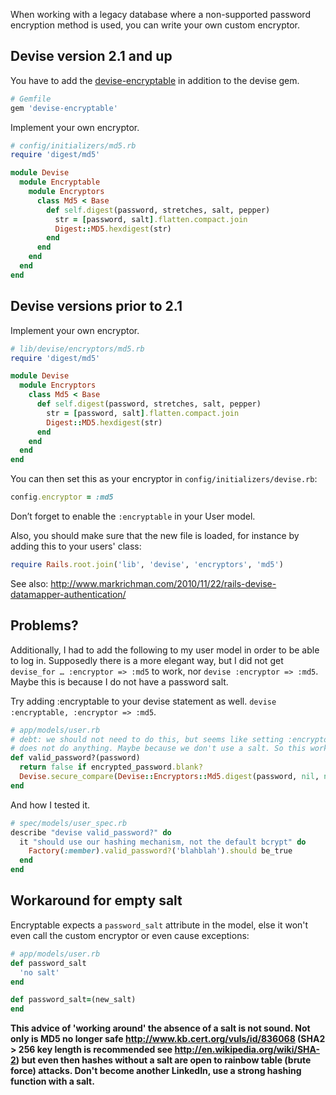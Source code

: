 When working with a legacy database where a non-supported password encryption method is used, you can write your own custom encryptor.

## Devise version 2.1 and up

You have to add the [devise-encryptable](https://github.com/plataformatec/devise-encryptable) in addition to the devise gem.

```ruby
# Gemfile
gem 'devise-encryptable'
```

Implement your own encryptor.

```ruby
# config/initializers/md5.rb
require 'digest/md5'

module Devise
  module Encryptable
    module Encryptors
      class Md5 < Base
        def self.digest(password, stretches, salt, pepper)
          str = [password, salt].flatten.compact.join
          Digest::MD5.hexdigest(str)
        end
      end
    end
  end
end
```

## Devise versions prior to 2.1

Implement your own encryptor.

```ruby
# lib/devise/encryptors/md5.rb
require 'digest/md5'

module Devise
  module Encryptors
    class Md5 < Base
      def self.digest(password, stretches, salt, pepper)
        str = [password, salt].flatten.compact.join
        Digest::MD5.hexdigest(str)
      end
    end
  end
end
```

You can then set this as your encryptor in `config/initializers/devise.rb`:

```ruby
config.encryptor = :md5
```

Don’t forget to enable the `:encryptable` in your User model.

Also, you should make sure that the new file is loaded, for instance by adding this to your users' class:

```ruby
require Rails.root.join('lib', 'devise', 'encryptors', 'md5')
```

See also: http://www.markrichman.com/2010/11/22/rails-devise-datamapper-authentication/

## Problems?

Additionally, I had to add the following to my user model in order to be able to log in. Supposedly there is a more elegant way, but I did not get `devise_for … :encryptor => :md5` to work, nor `devise :encryptor => :md5`. Maybe this is because I do not have a password salt.

Try adding :encryptable to your devise statement as well. `devise :encryptable, :encryptor => :md5`.

```ruby
# app/models/user.rb 
# debt: we should not need to do this, but seems like setting :encryptor => :md5 on the devise or devise_for
# does not do anything. Maybe because we don't use a salt. So this works for now.
def valid_password?(password)
  return false if encrypted_password.blank?
  Devise.secure_compare(Devise::Encryptors::Md5.digest(password, nil, nil, nil), self.encrypted_password)
end
```

And how I tested it.

```ruby
# spec/models/user_spec.rb
describe "devise valid_password?" do
  it "should use our hashing mechanism, not the default bcrypt" do
    Factory(:member).valid_password?('blahblah').should be_true
  end
end
```

## Workaround for empty salt

Encryptable expects a `password_salt` attribute in the model, else it won't even call the custom encryptor or even cause exceptions:

```ruby
# app/models/user.rb
def password_salt
  'no salt'
end

def password_salt=(new_salt)
end


```
**This advice of 'working around' the absence of a salt is not sound.  Not only is MD5 no longer safe http://www.kb.cert.org/vuls/id/836068 (SHA2 > 256 key length is recommended see http://en.wikipedia.org/wiki/SHA-2) but even then hashes without a salt are open to rainbow table (brute force) attacks.  Don't become another LinkedIn, use a strong hashing function with a salt.**